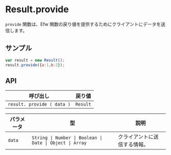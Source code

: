 # Result.provide

`provide` 関数は、Efw 関数の戻り値を提供するためにクライアントにデータを送信します。

## サンプル

```javascript
var result = new Result();
result.provide({a:1,b:2});
```

## API

| 呼び出し | 戻り値 |
|---|---|
| `result. provide ( data )` | `Result` |

| パラメータ | 型 | 説明 |
|---|---|---|
| `data` | `String \| Number \| Boolean \| Date \| Object \| Array` | クライアントに送信する情報。 |
